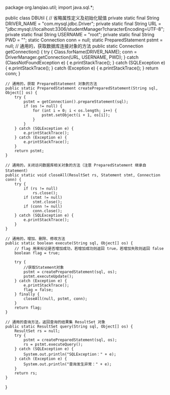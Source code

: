 package org.lanqiao.util;
import java.sql.*;

public class DBUtil {
    // 省略属性定义及初始化赋值
    private static final String DRIVER_NAME = "com.mysql.jdbc.Driver";
    private static final String URL = "jdbc:mysql://localhost:3306/studentManager?characterEncoding=UTF-8";
    private static final String USERNAME = "root";
    private static final String PWD = "";
    static Connection conn = null;
    static PreparedStatement pstmt = null;
    // 通用的，获取数据库连接对象的方法
    public static Connection getConnection() {
        try {
            Class.forName(DRIVER_NAME);
            conn = DriverManager.getConnection(URL, USERNAME, PWD);
        } catch (ClassNotFoundException e) {
            e.printStackTrace();
        } catch (SQLException e) {
            e.printStackTrace();
        } catch (Exception e) {
            e.printStackTrace();
        }
        return conn;
    }

    // 通用的，获取 PreparedStatement 对象的方法
    public static PreparedStatement createPreparedStatement(String sql, Object[] os) {
        try {
            pstmt = getConnection().prepareStatement(sql);
            if (os != null) {
                for (int i = 0; i < os.length; i++) {
                    pstmt.setObject(i + 1, os[i]);
                }
            }
        } catch (SQLException e) {
            e.printStackTrace();
        } catch (Exception e) {
            e.printStackTrace();
        }
        return pstmt;
    }

    // 通用的，关闭访问数据库相关对象的方法（注意 PreparedStatement 继承自 Statement）
    public static void closeAll(ResultSet rs, Statement stmt, Connection conn) {
        try {
            if (rs != null)
                rs.close();
            if (stmt != null)
                stmt.close();
            if (conn != null)
                conn.close();
        } catch (SQLException e) {
            e.printStackTrace();
        }
    }

    // 通用的，增加、删除、修改方法
    public static boolean execute(String sql, Object[] os) {
        // flag 用来标记是否增加成功，若增加成功则返回 true，若增加失败则返回 false
        boolean flag = true;

        try {
            //获取Statement对象
            pstmt = createPreparedStatement(sql, os);
            pstmt.executeUpdate();
        } catch (Exception e) {
            e.printStackTrace();
            flag = false;
        } finally {
            closeAll(null, pstmt, conn);
        }
        return flag;
    }

    // 通用的查询方法，返回查询的结果集 ResultSet 对象
    public static ResultSet query(String sql, Object[] os) {
        ResultSet rs = null;
        try {
            pstmt = createPreparedStatement(sql, os);
            rs = pstmt.executeQuery();
        } catch (SQLException e) {
            System.out.println("SQLException：" + e);
        } catch (Exception e) {
            System.out.println("查询发生异常：" + e);
        }
        return rs;
    }
}
